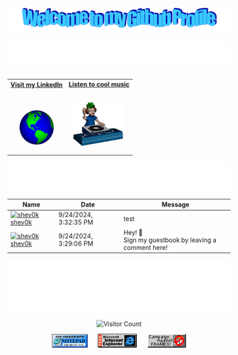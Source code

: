 <!-- "Hero" Header -->
<div align="center">
  <img src="https://github.com/shev0k/shev0k/blob/main/images/welcome.png?raw=true" style="max-width: 100%;" alt="Welcome to my Github Profile" />
  <br />
  <br />
  <img height="50" alt="My Name is Claudiu and I like Node.js" src="images/personal_note.svg" />
  <br />
  <br />

</div>

<!-- Social -->
<table width="100%" align="center">
<tr>
<td align="center">
<a href="https://www.linkedin.com/in/shevok/">
<strong>Visit my LinkedIn</strong>
<br />
<br />
<br />

<p>

<img alt="Globe" height="80" src="images/globe.gif">
</a>
</p>

</td>


<td align="center">
<a href="https://youtu.be/UUUgin_9Gjs?si=h6wLYo87KGlpY946">
<strong>Listen to cool music</strong>
<br />
<br />


<p>
<img height="100" alt="Music" src="images/music.gif"> 
</a>
</p>

</td>
</tr>
</table>

<div align="center">
<a href="https://github.com/shev0k/shev0k/issues/1#issuecomment-new"><img src="images/guestbook.svg"></a> 
</div>

<div align="center">

<!-- Guestbook -->
| Name | Date | Message |
|---|---|---|
| <a href="https://github.com/shev0k"><img width="24" src="https://avatars.githubusercontent.com/u/102088719?s=24&u=0f2e5a2c242d6fdc0d9731e0be96f69de16fc933&v=4" alt="shev0k" /> shev0k</a> |9/24/2024, 3:32:35 PM|test|
| <a href="https://github.com/shev0k"><img width="24" src="https://avatars.githubusercontent.com/u/102088719?s=24&u=0f2e5a2c242d6fdc0d9731e0be96f69de16fc933&v=4" alt="shev0k" /> shev0k</a> |9/24/2024, 3:29:06 PM|Hey! 👋<br />Sign my guestbook by leaving a comment here!|
<!-- /Guestbook -->

</div>

<!-- Footer -->

<div align="center">

<img height="120" alt="Thanks for visiting me" width="100%" src="https://raw.githubusercontent.com/shev0k/shev0k/d353f4752ca0a29ba3c7661138262f6217b70d66/images/marquee.svg" />
<br />

![Visitor Count](https://profile-counter.glitch.me/shev0k/count.svg)


<img src="https://raw.githubusercontent.com/shev0k/shev0k/refs/heads/main/images/notepad.gif" alt="Site created with Notepad" height="30" />
<!-- "margin-right: whatever;" -->
<span>&nbsp;&nbsp;&nbsp;&nbsp;</span>  
<img src="https://raw.githubusercontent.com/shev0k/shev0k/refs/heads/main/images/ie_logo.gif" alt="Microsoft Internet Explorer" />
<span>&nbsp;&nbsp;&nbsp;&nbsp;</span>  
<img src="https://raw.githubusercontent.com/shev0k/shev0k/refs/heads/main/images/noframes.gif" alt="No Frames" />

</div>
